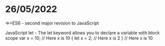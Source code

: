 # 26/05/2022
 
=>>ES6 -
second major revision to JavaScript

JavaScript let -
The let keyword allows you to declare a variable with block scope
var x = 10;
// Here x is 10
{
  let x = 2;
  // Here x is 2
}
// Here x is 10
